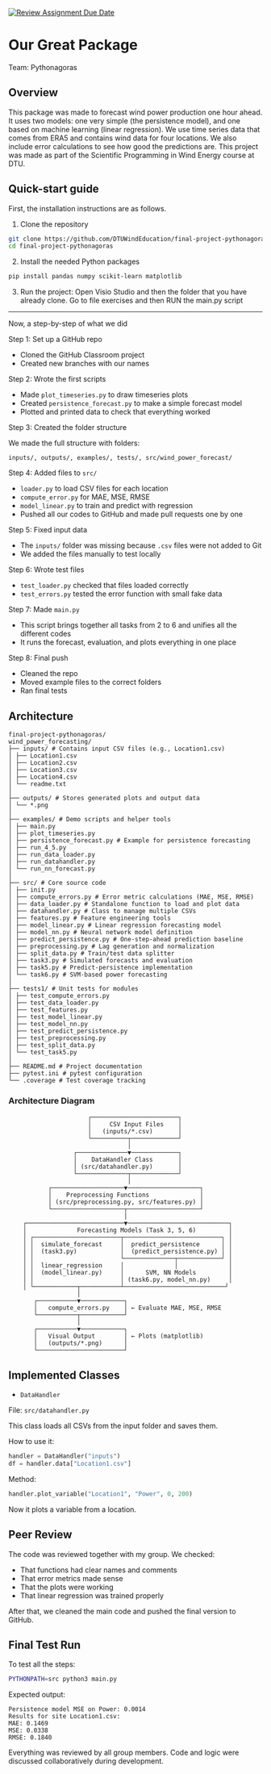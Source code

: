 [![Review Assignment Due Date](https://classroom.github.com/assets/deadline-readme-button-22041afd0340ce965d47ae6ef1cefeee28c7c493a6346c4f15d667ab976d596c.svg)](https://classroom.github.com/a/zjSXGKeR)

# Our Great Package

Team: Pythonagoras

## Overview

This package was made to forecast wind power production one hour ahead. It uses two models: one very simple (the persistence model), and one based on machine learning (linear regression). 
We use time series data that comes from ERA5 and contains wind data for four locations. We also include error calculations to see how good the predictions are. This project was made as part of the Scientific Programming in Wind Energy course at DTU.

## Quick-start guide

First, the installation instructions are as follows.

1. Clone the repository
 
```bash
git clone https://github.com/DTUWindEducation/final-project-pythonagoras.git
cd final-project-pythonagoras
```

2. Install the needed Python packages

```bash
pip install pandas numpy scikit-learn matplotlib
```

3. Run the project: Open Visio Studio and then the folder that you have already clone. Go to file exercises and then RUN the main.py script

--------------------------------------------------------------------------------------------------------------------------------

Now, a step-by-step of what we did

Step 1: Set up a GitHub repo

- Cloned the GitHub Classroom project
- Created new branches with our names

Step 2: Wrote the first scripts

- Made `plot_timeseries.py` to draw timeseries plots
- Created `persistence_forecast.py` to make a simple forecast model
- Plotted and printed data to check that everything worked

Step 3: Created the folder structure

We made the full structure with folders:

```
inputs/, outputs/, examples/, tests/, src/wind_power_forecast/
```

Step 4: Added files to `src/`

- `loader.py` to load CSV files for each location
- `compute_error.py` for MAE, MSE, RMSE
- `model_linear.py` to train and predict with regression
- Pushed all our codes to GitHub and made pull requests one by one

Step 5: Fixed input data

- The `inputs/` folder was missing because `.csv` files were not added to Git
- We added the files manually to test locally

Step 6: Wrote test files

- `test_loader.py` checked that files loaded correctly
- `test_errors.py` tested the error function with small fake data

Step 7: Made `main.py`

- This script brings together all tasks from 2 to 6 and unifies all the different codes
- It runs the forecast, evaluation, and plots everything in one place

Step 8: Final push

- Cleaned the repo
- Moved example files to the correct folders
- Ran final tests

## Architecture

```
final-project-pythonagoras/
wind_power_forecasting/
├── inputs/ # Contains input CSV files (e.g., Location1.csv)
│ ├── Location1.csv
│ ├── Location2.csv
│ ├── Location3.csv
│ ├── Location4.csv
│ └── readme.txt
│
├── outputs/ # Stores generated plots and output data
│ └── *.png
│
├── examples/ # Demo scripts and helper tools
│ ├── main.py
│ ├── plot_timeseries.py
│ ├── persistence_forecast.py # Example for persistence forecasting
│ ├── run_4_5.py
│ ├── run_data_loader.py
│ ├── run_datahandler.py
│ └── run_nn_forecast.py
│
├── src/ # Core source code
│ ├── init.py
│ ├── compute_errors.py # Error metric calculations (MAE, MSE, RMSE)
│ ├── data_loader.py # Standalone function to load and plot data
│ ├── datahandler.py # Class to manage multiple CSVs
│ ├── features.py # Feature engineering tools
│ ├── model_linear.py # Linear regression forecasting model
│ ├── model_nn.py # Neural network model definition
│ ├── predict_persistence.py # One-step-ahead prediction baseline
│ ├── preprocessing.py # Lag generation and normalization
│ ├── split_data.py # Train/test data splitter
│ ├── task3.py # Simulated forecasts and evaluation
│ ├── task5.py # Predict-persistence implementation
│ └── task6.py # SVM-based power forecasting
│
├── tests1/ # Unit tests for modules
│ ├── test_compute_errors.py
│ ├── test_data_loader.py
│ ├── test_features.py
│ ├── test_model_linear.py
│ ├── test_model_nn.py
│ ├── test_predict_persistence.py
│ ├── test_preprocessing.py
│ ├── test_split_data.py
│ └── test_task5.py
│
├── README.md # Project documentation
├── pytest.ini # pytest configuration
└── .coverage # Test coverage tracking
```

### Architecture Diagram

```text
                      ┌────────────────────────┐
                      │     CSV Input Files    │
                      │   (inputs/*.csv)       │
                      └──────────┬─────────────┘
                                 │
                  ┌──────────────▼─────────────┐
                  │    DataHandler Class       │
                  │ (src/datahandler.py)       │
                  └──────────────┬─────────────┘
                                 │
           ┌────────────────────▼────────────────────┐
           │    Preprocessing Functions              │
           │ (src/preprocessing.py, src/features.py) │
           └────────────────────┬────────────────────┘
                                │
    ┌───────────────────────────▼────────────────────────────┐
    │              Forecasting Models (Task 3, 5, 6)         │
    │ ┌────────────────────────┬───────────────────────────┐ │
    │ │  simulate_forecast     │  predict_persistence      │ │
    │ │  (task3.py)            │  (predict_persistence.py) │ │
    │ │                        └──────────────┬────────────┘ │
    │ │  linear_regression     │              │              │
    │ │  (model_linear.py)     │      SVM, NN Models         │
    │ │                        │ (task6.py, model_nn.py)     │
    │ └────────────┬───────────┴────────────────────────────┘
                   │
       ┌───────────▼────────────┐
       │   compute_errors.py    │ ← Evaluate MAE, MSE, RMSE
       └───────────┬────────────┘
                   │
       ┌───────────▼────────────┐
       │   Visual Output        │ ← Plots (matplotlib)
       │   (outputs/*.png)      │
       └────────────────────────┘

```

##  Implemented Classes

- `DataHandler`

File: `src/datahandler.py`

This class loads all CSVs from the input folder and saves them.

How to use it:

```python
handler = DataHandler("inputs")
df = handler.data["Location1.csv"]
```

Method:

```python
handler.plot_variable("Location1", "Power", 0, 200)
```

Now it plots a variable from a location.


## Peer Review

The code was reviewed together with my group. We checked:

- That functions had clear names and comments
- That error metrics made sense
- That the plots were working
- That linear regression was trained properly

After that, we cleaned the main code and pushed the final version to GitHub.

## Final Test Run

To test all the steps:

```bash
PYTHONPATH=src python3 main.py
```

Expected output:

```
Persistence model MSE on Power: 0.0014
Results for site Location1.csv:
MAE: 0.1469
MSE: 0.0338
RMSE: 0.1840
```

Everything was reviewed by all group members. Code and logic were discussed collaboratively during development.


